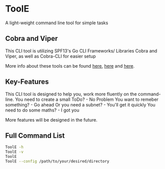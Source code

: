 # ToolE
A light-weight command line tool for simple tasks

## Cobra and Viper
This CLI tool is utilizing SPF13's Go CLI Frameworks/ Libraries Cobra and Viper, as well as Cobra-CLI for easier setup

More info about these tools can be found [here](https://go.dev/solutions/clis), [here](https://github.com/spf13/cobra) and [here](https://github.com/spf13/viper).


## Key-Features

This CLI tool is designed to help you, work more fluently on the command-line.
You need to create a small ToDo? - No Problem
You want to remeber something? - Go ahead
Or you need a subnet? - You'll get it quickly
You need to do some maths? - I got you

More features will be designed in the future.

## Full Command List

```bash
ToolE -h
ToolE -v
ToolE
ToolE --config /path/to/your/desired/directory
```

